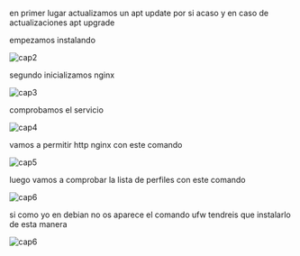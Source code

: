 en primer lugar actualizamos un apt update por si acaso y en caso de actualizaciones apt upgrade

empezamos instalando

![cap2](instalacion.png)

segundo inicializamos nginx


![cap3](start.png)

comprobamos el servicio

![cap4](estado.png)

vamos a permitir http nginx con este comando

![cap5](permitirufw.png)

luego vamos a comprobar la lista de perfiles con este comando

![cap6](ufwlist.png)

si como yo en debian no os aparece el comando ufw tendreis que instalarlo de esta manera

![cap6](install.ufw.png)




